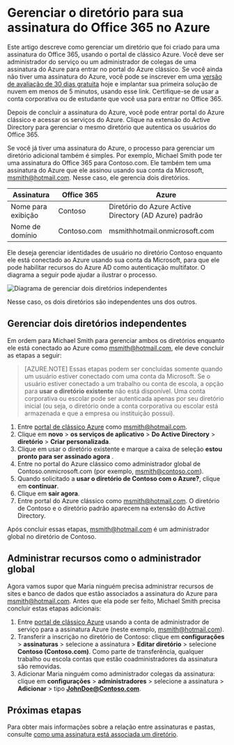 <properties
   pageTitle="Gerenciar o diretório para sua assinatura do Office 365 no Azure | Microsoft Azure"
   description="Gerenciando um diretório de assinatura do Office 365 usando o Active Directory do Azure e o Azure portal clássico"
   services="active-directory"
   documentationCenter=""
   authors="curtand"
   manager="femila"
   editor=""/>

<tags
   ms.service="active-directory"
   ms.devlang="na"
   ms.topic="get-started-article"
   ms.tgt_pltfrm="na"
   ms.workload="identity"
   ms.date="08/23/2016"
   ms.author="curtand"/>

# <a name="manage-the-directory-for-your-office-365-subscription-in-azure"></a>Gerenciar o diretório para sua assinatura do Office 365 no Azure

Este artigo descreve como gerenciar um diretório que foi criado para uma assinatura do Office 365, usando o portal de clássico Azure. Você deve ser administrador do serviço ou um administrador de colegas de uma assinatura do Azure para entrar no portal do Azure clássico. Se você ainda não tiver uma assinatura do Azure, você pode se inscrever em uma [versão de avaliação de 30 dias gratuita](https://azure.microsoft.com/trial/get-started-active-directory/) hoje e implantar sua primeira solução de nuvem em menos de 5 minutos, usando esse link. Certifique-se de usar a conta corporativa ou de estudante que você usa para entrar no Office 365.

Depois de concluir a assinatura do Azure, você pode entrar portal do Azure clássico e acessar os serviços do Azure. Clique na extensão do Active Directory para gerenciar o mesmo diretório que autentica os usuários do Office 365.

Se você já tiver uma assinatura do Azure, o processo para gerenciar um diretório adicional também é simples. Por exemplo, Michael Smith pode ter uma assinatura do Office 365 para Contoso.com. Ele também tem uma assinatura do Azure que ele assinou usando sua conta da Microsoft, msmith@hotmail.com. Nesse caso, ele gerencia dois diretórios.

  Assinatura |  Office 365  |  Azure
  -------------- | ------------- | -------------------------------
  Nome para exibição |  Contoso  |     Diretório do Azure Active Directory (AD Azure) padrão
  Nome de domínio  |  Contoso.com  | msmithhotmail.onmicrosoft.com

Ele deseja gerenciar identidades de usuário no diretório Contoso enquanto ele está conectado ao Azure usando sua conta da Microsoft, para que ele pode habilitar recursos do Azure AD como autenticação multifator. O diagrama a seguir pode ajudar a ilustrar o processo.

![Diagrama de gerenciar dois diretórios independentes](./media/active-directory-manage-o365-subscription/AAD_O365_03.png)

Nesse caso, os dois diretórios são independentes uns dos outros.

## <a name="to-manage-two-independent-directories"></a>Gerenciar dois diretórios independentes
Em ordem para Michael Smith para gerenciar ambos os diretórios enquanto ele está conectado ao Azure como msmith@hotmail.com, ele deve concluir as etapas a seguir:

> [AZURE.NOTE]
> Essas etapas podem ser concluídas somente quando um usuário estiver conectado com uma conta da Microsoft. Se o usuário estiver conectado a um trabalho ou conta de escola, a opção para **usar o diretório existente** não está disponível. Uma conta corporativa ou escolar pode ser autenticada apenas por seu diretório inicial (ou seja, o diretório onde a conta corporativa ou escolar está armazenada e que a empresa ou instituição possui).

1.  Entre [portal de clássico Azure](https://manage.windowsazure.com) como msmith@hotmail.com.
2.  Clique em **novo** > **os serviços de aplicativo** > **Do Active Directory** > **diretório** > **Criar personalizada**.
3.  Clique em usar o diretório existente e marque a caixa de seleção **estou pronto para ser assinado agora** .
4.  Entre no portal do Azure clássico como administrador global de Contoso.onmicrosoft.com (por exemplo, msmith@contoso.com).
5.  Quando solicitado a **usar o diretório de Contoso com o Azure?**, clique em **continuar**.
6.  Clique em **sair agora**.
7.  Entre portal do Azure clássico como msmith@hotmail.com. O diretório de Contoso e o diretório padrão aparecem na extensão do Active Directory.

Após concluir essas etapas, msmith@hotmail.com é um administrador global no diretório de Contoso.

## <a name="to-administer-resources-as-the-global-admin"></a>Administrar recursos como o administrador global
Agora vamos supor que Maria ninguém precisa administrar recursos de sites e banco de dados que estão associados a assinatura do Azure para msmith@hotmail.com. Antes que ela pode ser feito, Michael Smith precisa concluir estas etapas adicionais:

1.  Entre [portal de clássico Azure](https://manage.windowsazure.com) usando a conta de administrador de serviço para a assinatura Azure (neste exemplo, msmith@hotmail.com).
2.  Transferir a inscrição no diretório de Contoso: clique em **configurações** > **assinaturas** > selecione a assinatura > **Editar diretório** > selecione **Contoso (Contoso.com)**. Como parte de transferência, qualquer trabalho ou escola contas que estão coadministradores da assinatura são removidas.
3.  Adicionar Maria ninguém como administrador colegas da assinatura: clique em **configurações** > **administradores** > selecione a assinatura > **Adicionar** > tipo **JohnDoe@Contoso.com**.

## <a name="next-steps"></a>Próximas etapas
Para obter mais informações sobre a relação entre assinaturas e pastas, consulte [como uma assinatura está associada um diretório](active-directory-how-subscriptions-associated-directory.md).
